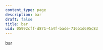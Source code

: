 ```yaml
---
content_type: page
description: bar
draft: false
title: bar
uid: 05992cff-d871-4a4f-bade-716b1d695c83
---
```

bar